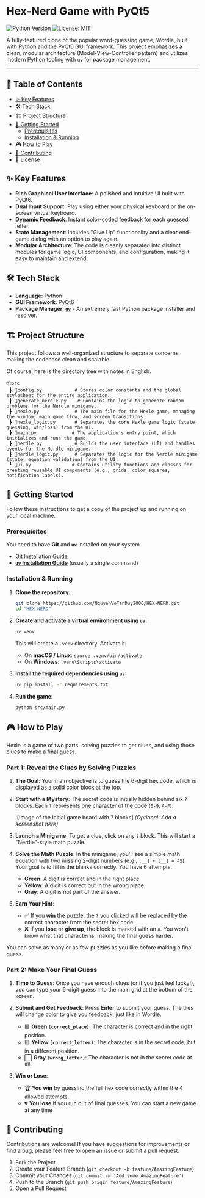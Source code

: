 # Hex-Nerd Game with PyQt5

[![Python Version](https://img.shields.io/badge/python-3.10%2B-blue)](https://www.python.org/)
[![License: MIT](https://img.shields.io/badge/License-MIT-yellow.svg)](https://opensource.org/licenses/MIT)

A fully-featured clone of the popular word-guessing game, Wordle, built with Python and the PyQt6 GUI framework. This project emphasizes a clean, modular architecture (Model-View-Controller pattern) and utilizes modern Python tooling with `uv` for package management.


---

## 📜 Table of Contents

- [✨ Key Features](#-key-features)
- [🛠️ Tech Stack](#-tech-stack)
- [🏗️ Project Structure](#️-project-structure)
- [🚀 Getting Started](#-getting-started)
  - [Prerequisites](#prerequisites)
  - [Installation & Running](#installation--running)
- [🎮 How to Play](#-how-to-play)
- [🤝 Contributing](#-contributing)
- [📄 License](#-license)

## ✨ Key Features

-   **Rich Graphical User Interface**: A polished and intuitive UI built with PyQt6.
-   **Dual Input Support**: Play using either your physical keyboard or the on-screen virtual keyboard.
-   **Dynamic Feedback**: Instant color-coded feedback for each guessed letter.
-   **State Management**: Includes "Give Up" functionality and a clear end-game dialog with an option to play again.
-   **Modular Architecture**: The code is cleanly separated into distinct modules for game logic, UI components, and configuration, making it easy to maintain and extend.

## 🛠️ Tech Stack

-   **Language**: Python
-   **GUI Framework**: PyQt6
-   **Package Manager**: [**`uv`**](https://github.com/astral-sh/uv) - An extremely fast Python package installer and resolver.

## 🏗️ Project Structure

This project follows a well-organized structure to separate concerns, making the codebase clean and scalable.

Of course, here is the directory tree with notes in English:

```
📦src
 ┣ 📜config.py            # Stores color constants and the global stylesheet for the entire application.
 ┣ 📜generate_nerdle.py    # Contains the logic to generate random problems for the Nerdle minigame.
 ┣ 📜hexle.py             # The main file for the Hexle game, managing the window, main game flow, and screen transitions.
 ┣ 📜hexle_logic.py       # Separates the core Hexle game logic (state, guessing, win/loss) from the UI.
 ┣ 📜main.py             # The application's entry point, which initializes and runs the game.
 ┣ 📜nerdle.py            # Builds the user interface (UI) and handles events for the Nerdle minigame.
 ┣ 📜nerdle_logic.py      # Separates the logic for the Nerdle minigame (state, equation validation) from the UI.
 ┗ 📜ui.py               # Contains utility functions and classes for creating reusable UI components (e.g., grids, color squares, notification labels).
```

## 🚀 Getting Started

Follow these instructions to get a copy of the project up and running on your local machine.

### Prerequisites

You need to have **Git** and **`uv`** installed on your system.
-   [Git Installation Guide](https://git-scm.com/book/en/v2/Getting-Started-Installing-Git)
-   [**`uv` Installation Guide**](https://github.com/astral-sh/uv#installation) (usually a single command)

### Installation & Running

1.  **Clone the repository:**
    ```bash
    git clone https://github.com/NguyenVoTanDuy2006/HEX-NERD.git
    cd "HEX-NERD"
    ```

2.  **Create and activate a virtual environment using `uv`:**
    ```bash
    uv venv
    ```
    This will create a `.venv` directory. Activate it:
    -   On **macOS / Linux**: `source .venv/bin/activate`
    -   On **Windows**: `.venv\Scripts\activate`

3.  **Install the required dependencies using `uv`:**
    ```bash
    uv pip install -r requirements.txt
    ```
5.  **Run the game:**
    ```bash
    python src/main.py
    ```

## 🎮 How to Play

Hexle is a game of two parts: solving puzzles to get clues, and using those clues to make a final guess.

### Part 1: Reveal the Clues by Solving Puzzles

1.  **The Goal**: Your main objective is to guess the 6-digit hex code, which is displayed as a solid color block at the top.
2.  **Start with a Mystery**: The secret code is initially hidden behind six `?` blocks. Each `?` represents one character of the code (`0-9`, `A-F`).

    ![Image of the initial game board with ? blocks]
    *(Optional: Add a screenshot here)*

3.  **Launch a Minigame**: To get a clue, click on any `?` block. This will start a "Nerdle"-style math puzzle.

4.  **Solve the Math Puzzle**: In the minigame, you'll see a simple math equation with two missing 2-digit numbers (e.g., `[__] + [__] = 45`). Your goal is to fill in the blanks correctly. You have 6 attempts.
    *   **Green**: A digit is correct and in the right place.
    *   **Yellow**: A digit is correct but in the wrong place.
    *   **Gray**: A digit is not part of the answer.

5.  **Earn Your Hint**:
    *   ✅ If you **win** the puzzle, the `?` you clicked will be replaced by the correct character from the secret hex code.
    *   ❌ If you **lose** or **give up**, the block is marked with an `X`. You won't know what that character is, making the final guess harder.

You can solve as many or as few puzzles as you like before making a final guess.

### Part 2: Make Your Final Guess

1.  **Time to Guess**: Once you have enough clues (or if you just feel lucky!), you can type your 6-digit guess into the main grid at the bottom of the screen.

2.  **Submit and Get Feedback**: Press **Enter** to submit your guess. The tiles will change color to give you feedback, just like in Wordle:
    *   🟩 **Green `(correct_place)`**: The character is correct and in the right position.
    *   🟨 **Yellow `(correct_letter)`**: The character is in the secret code, but in a different position.
    *   ⬜ **Gray `(wrong_letter)`**: The character is not in the secret code at all.

3.  **Win or Lose**:
    *   🏆 **You win** by guessing the full hex code correctly within the 4 allowed attempts.
    *   💔 **You lose** if you run out of final guesses. You can start a new game at any time

## 🤝 Contributing

Contributions are welcome! If you have suggestions for improvements or find a bug, please feel free to open an issue or submit a pull request.

1.  Fork the Project
2.  Create your Feature Branch (`git checkout -b feature/AmazingFeature`)
3.  Commit your Changes (`git commit -m 'Add some AmazingFeature'`)
4.  Push to the Branch (`git push origin feature/AmazingFeature`)
5.  Open a Pull Request